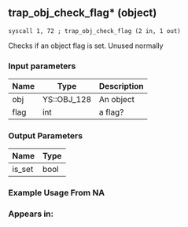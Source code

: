 ## trap_obj_check_flag* (object)

`syscall 1, 72 ; trap_obj_check_flag (2 in, 1 out)`

Checks if an object flag is set. Unused normally

### Input parameters
| Name | Type | Description
|------|------|------------
| obj   | YS::OBJ_128   | An object
| flag   | int   | a flag?


### Output Parameters
| Name | Type
|------|-----
| is_set   | bool   
### Example Usage From NA



### Appears in:



